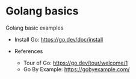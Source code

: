 # Golang basics

Golang basic examples

- Install Go: https://go.dev/doc/install

- References
    - Tour of Go: https://go.dev/tour/welcome/1
    - Go By Example: https://gobyexample.com/
